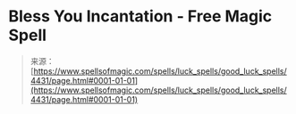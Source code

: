 <!--yml
category: 未分类
date: 2024-06-12 18:38:10
-->

# Bless You Incantation - Free Magic Spell

> 来源：[https://www.spellsofmagic.com/spells/luck_spells/good_luck_spells/4431/page.html#0001-01-01](https://www.spellsofmagic.com/spells/luck_spells/good_luck_spells/4431/page.html#0001-01-01)